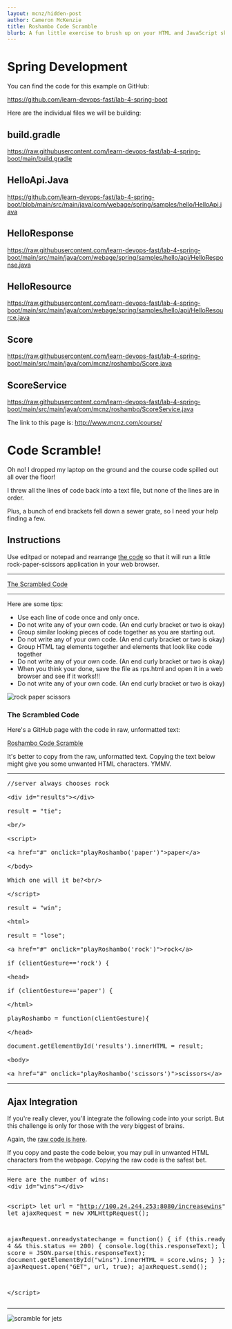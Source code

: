 ```yaml
---
layout: mcnz/hidden-post
author: Cameron McKenzie
title: Roshambo Code Scramble
blurb: A fun little exercise to brush up on your HTML and JavaScript skills.
---
```

# Spring Development

You can find the code for this example on GitHub:

https://github.com/learn-devops-fast/lab-4-spring-boot

Here are the individual files we will be building:

## build.gradle

https://raw.githubusercontent.com/learn-devops-fast/lab-4-spring-boot/main/build.gradle

## HelloApi.Java

https://github.com/learn-devops-fast/lab-4-spring-boot/blob/main/src/main/java/com/webage/spring/samples/hello/HelloApi.java

## HelloResponse

https://raw.githubusercontent.com/learn-devops-fast/lab-4-spring-boot/main/src/main/java/com/webage/spring/samples/hello/api/HelloResponse.java

## HelloResource

https://raw.githubusercontent.com/learn-devops-fast/lab-4-spring-boot/main/src/main/java/com/webage/spring/samples/hello/api/HelloResource.java

## Score

https://raw.githubusercontent.com/learn-devops-fast/lab-4-spring-boot/main/src/main/java/com/mcnz/roshambo/Score.java

## ScoreService

https://raw.githubusercontent.com/learn-devops-fast/lab-4-spring-boot/main/src/main/java/com/mcnz/roshambo/ScoreService.java




The link to this page is: http://www.mcnz.com/course/

# Code Scramble!

Oh no! I dropped my laptop on the ground and the course code spilled out all over the floor!

I threw all the lines of code back into a text file, but none of the lines are in order.

Plus, a bunch of end brackets fell down a sewer grate, so I need your help finding a few.

## Instructions

Use editpad or notepad and rearrange [the code](https://raw.githubusercontent.com/jheguevara/java101/master/shared_stuff/02%20first%20scramble.txt) so that it will run a little rock-paper-scissors application in your web browser.
<hr/>

[The Scrambled Code](https://raw.githubusercontent.com/jheguevara/java101/master/shared_stuff/02%20first%20scramble.txt)
<hr/>

Here are some tips:

* Use each line of code once and only once.
* Do not write any of your own code. (An end curly bracket or two is okay)
* Group similar looking pieces of code together as you are starting out.
* Do not write any of your own code. (An end curly bracket or two is okay)
* Group HTML tag elements together and elements that look like code together
* Do not write any of your own code. (An end curly bracket or two is okay)
* When you think your done, save the file as rps.html and open it in a web browser and see if it works!!!
* Do not write any of your own code. (An end curly bracket or two is okay)

<img src="https://images-na.ssl-images-amazon.com/images/I/61QkvmvEdVL.png" alt="rock paper scissors" class="img-fluid"/>

### The Scrambled Code

Here's a GitHub page with the code in raw, unformatted text:

[Roshambo Code Scramble](https://raw.githubusercontent.com/jheguevara/java101/master/shared_stuff/02%20first%20scramble.txt)

It's better to copy from the raw, unformatted text. Copying the text below might give you some unwanted HTML characters. YMMV.

<hr/>

<pre>//server always chooses rock

&lt;div id="results"&gt;&lt;/div&gt;

result = "tie";

&lt;br/&gt;

&lt;script&gt;

&lt;a href="#" onclick="playRoshambo('paper')"&gt;paper&lt;/a&gt;

&lt;/body&gt;

Which one will it be?&lt;br/&gt;

&lt;/script&gt;

result = "win";

&lt;html&gt;

result = "lose";

&lt;a href="#" onclick="playRoshambo('rock')"&gt;rock&lt;/a&gt;

if (clientGesture=='rock') {

&lt;head&gt;

if (clientGesture=='paper') {

&lt;/html&gt;

playRoshambo = function(clientGesture){

&lt;/head&gt;

document.getElementById('results').innerHTML = result;

&lt;body&gt;

&lt;a href="#" onclick="playRoshambo('scissors')"&gt;scissors&lt;/a&gt;
</pre>

<hr/>

## Ajax Integration

If you're really clever, you'll integrate the following code into your script. But this challenge is only for those with the very biggest of brains.

Again, the [raw code is here](https://raw.githubusercontent.com/cameronmcnz/cameronmcnz/main/ajax-javascript.txt).

If you copy and paste the code below, you may pull in unwanted HTML characters from the webpage. Copying the raw code is the safest bet.

<hr/>
<pre>Here are the number of wins:
&lt;div id="wins"&gt;&lt;/div&gt;


&lt;script&gt;
let url = "http://100.24.244.253:8080/increasewins";
let ajaxRequest = new XMLHttpRequest();

ajaxRequest.onreadystatechange = function() {
    if (this.readyState == 4 &amp;&amp; this.status == 200) {
        console.log(this.responseText);
        let score = JSON.parse(this.responseText);
        document.getElementById("wins").innerHTML = score.wins;
    }
};
ajaxRequest.open("GET", url, true);
ajaxRequest.send();

&lt;/script&gt;</pre>

<hr/>

<img src="https://upload.wikimedia.org/wikipedia/commons/f/f1/Pilot_seen_running_to_fighter.jpg" alt="scramble for jets" class="img-fluid"/>

